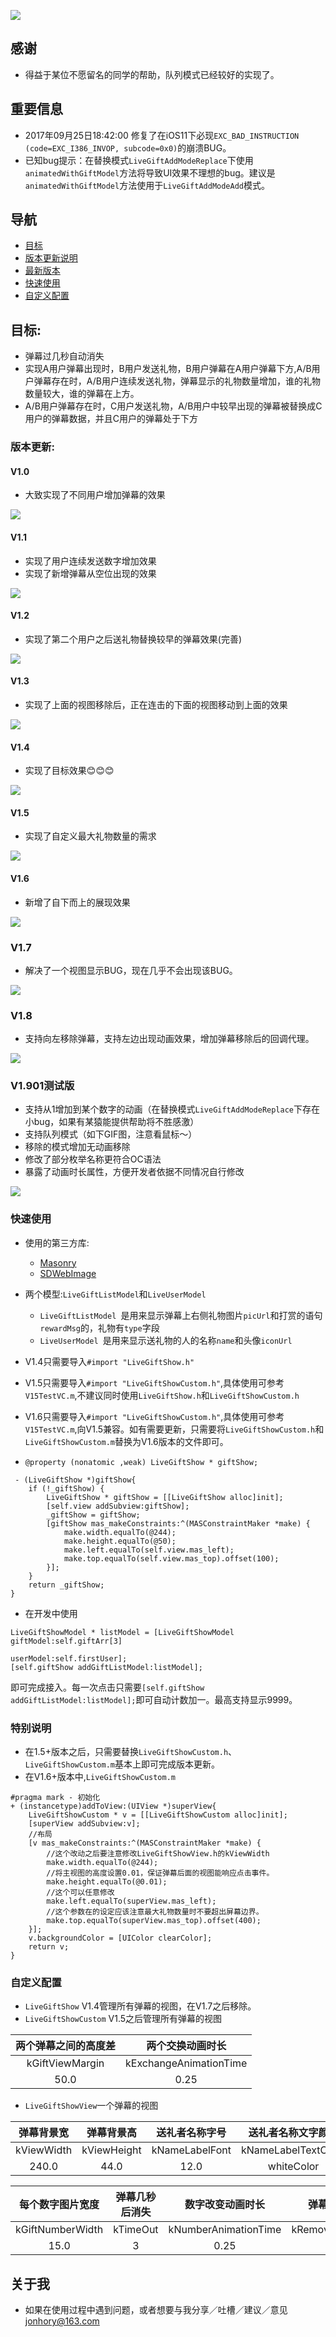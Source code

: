 ![](http://ww1.sinaimg.cn/large/c6a1cfeagy1ffbh46t93nj20ky0dsq3x.jpg)

## 感谢
* 得益于某位不愿留名的同学的帮助，队列模式已经较好的实现了。

## 重要信息
* 2017年09月25日18:42:00 修复了在iOS11下必现`EXC_BAD_INSTRUCTION (code=EXC_I386_INVOP, subcode=0x0)`的崩溃BUG。
* 已知bug提示：在替换模式`LiveGiftAddModeReplace`下使用`animatedWithGiftModel`方法将导致UI效果不理想的bug。建议是`animatedWithGiftModel`方法使用于`LiveGiftAddModeAdd`模式。

## 导航
* [目标](#目标)
* [版本更新说明](#版本更新说明)
* [最新版本](#最新版本)
* [快速使用](#快速使用)
* [自定义配置](#自定义配置)

## <a id="目标"></a>目标:

* 弹幕过几秒自动消失
* 实现A用户弹幕出现时，B用户发送礼物，B用户弹幕在A用户弹幕下方,A/B用户弹幕存在时，A/B用户连续发送礼物，弹幕显示的礼物数量增加，谁的礼物数量较大，谁的弹幕在上方。
* A/B用户弹幕存在时，C用户发送礼物，A/B用户中较早出现的弹幕被替换成C用户的弹幕数据，并且C用户的弹幕处于下方

### <a id="版本更新说明"></a>版本更新:

#### V1.0
* 大致实现了不同用户增加弹幕的效果

![](http://ww4.sinaimg.cn/large/c6a1cfeagw1f9p4246hkgg208g0fdmyy.gif)


#### V1.1
* 实现了用户连续发送数字增加效果
* 实现了新增弹幕从空位出现的效果

![](http://ww4.sinaimg.cn/large/c6a1cfeagw1f9p48oumbkg208g0fd0wo.gif)

#### V1.2
* 实现了第二个用户之后送礼物替换较早的弹幕效果(完善)

![](http://ww3.sinaimg.cn/large/c6a1cfeagw1f9p51eh3ltg208g0fdwif.gif)

#### V1.3
* 实现了上面的视图移除后，正在连击的下面的视图移动到上面的效果

![](http://ww3.sinaimg.cn/large/c6a1cfeagw1f9p6jibv9gg208g0fdq3i.gif)

#### V1.4
* 实现了目标效果😊😊😊

![](http://ww2.sinaimg.cn/large/c6a1cfeagw1f9p7t0w9bng208g0fd0x3.gif)

#### V1.5
* 实现了自定义最大礼物数量的需求

![](http://ww2.sinaimg.cn/large/c6a1cfeagw1favehbqaz9g20b50jrnbh.gif)

#### V1.6
* 新增了自下而上的展现效果

![](http://ww1.sinaimg.cn/large/c6a1cfeagy1ff0axbjpy4g20a30i8whh.gif)

### V1.7
* 解决了一个视图显示BUG，现在几乎不会出现该BUG。

![](http://ww1.sinaimg.cn/large/c6a1cfeagy1fdp2kbbn1sj20af0hy407)

### V1.8
* 支持向左移除弹幕，支持左边出现动画效果，增加弹幕移除后的回调代理。

![](https://ws1.sinaimg.cn/large/c6a1cfeagy1fhzeyujcrsg20a30idad9.gif)

### <a id="最新版本"></a> V1.901测试版
* 支持从1增加到某个数字的动画（在替换模式`LiveGiftAddModeReplace`下存在小bug，如果有某猿能提供帮助将不胜感激）
* 支持队列模式（如下GIF图，注意看鼠标～）
* 移除的模式增加无动画移除
* 修改了部分枚举名称更符合OC语法
* 暴露了动画时长属性，方便开发者依据不同情况自行修改

![](https://ws1.sinaimg.cn/large/c6a1cfeagy1fjq279e03tg20a30iek2l.gif)

### <a id="快速使用"></a>快速使用
* 使用的第三方库:
  * [Masonry](https://github.com/SnapKit/Masonry)
  * [SDWebImage](https://github.com/rs/SDWebImage)

* 两个模型:`LiveGiftListModel`和`LiveUserModel`
  * `LiveGiftListModel `是用来显示弹幕上右侧礼物图片`picUrl`和打赏的语句`rewardMsg`的，礼物有`type`字段
  * `LiveUserModel `是用来显示送礼物的人的名称`name`和头像`iconUrl`
  
* V1.4只需要导入`#import "LiveGiftShow.h"`
* V1.5只需要导入`#import "LiveGiftShowCustom.h"`,具体使用可参考`V15TestVC.m`,不建议同时使用`LiveGiftShow.h`和`LiveGiftShowCustom.h`
* V1.6只需要导入`#import "LiveGiftShowCustom.h"`,具体使用可参考`V15TestVC.m`,向V1.5兼容。如有需要更新，只需要将`LiveGiftShowCustom.h`和`LiveGiftShowCustom.m`替换为V1.6版本的文件即可。

* `@property (nonatomic ,weak) LiveGiftShow * giftShow;`

```
 - (LiveGiftShow *)giftShow{
    if (!_giftShow) {
        LiveGiftShow * giftShow = [[LiveGiftShow alloc]init];
        [self.view addSubview:giftShow];
        _giftShow = giftShow;
        [giftShow mas_makeConstraints:^(MASConstraintMaker *make) {
            make.width.equalTo(@244);
            make.height.equalTo(@50);
            make.left.equalTo(self.view.mas_left);
            make.top.equalTo(self.view.mas_top).offset(100);
        }];
    }
    return _giftShow;
}
```  

* 在开发中使用

```
LiveGiftShowModel * listModel = [LiveGiftShowModel giftModel:self.giftArr[3] 
                                                   userModel:self.firstUser];
[self.giftShow addGiftListModel:listModel];
```
即可完成接入。每一次点击只需要`[self.giftShow addGiftListModel:listModel];`即可自动计数加一。最高支持显示9999。

### 特别说明
* 在1.5+版本之后，只需要替换`LiveGiftShowCustom.h`、`LiveGiftShowCustom.m`基本上即可完成版本更新。
* 在V1.6+版本中,`LiveGiftShowCustom.m`

```
#pragma mark - 初始化
+ (instancetype)addToView:(UIView *)superView{
    LiveGiftShowCustom * v = [[LiveGiftShowCustom alloc]init];
    [superView addSubview:v];
    //布局
    [v mas_makeConstraints:^(MASConstraintMaker *make) {
        //这个改动之后要注意修改LiveGiftShowView.h的kViewWidth
        make.width.equalTo(@244);
        //将主视图的高度设置0.01，保证弹幕后面的视图能响应点击事件。
        make.height.equalTo(@0.01);
        //这个可以任意修改
        make.left.equalTo(superView.mas_left);
        //这个参数在的设定应该注意最大礼物数量时不要超出屏幕边界。
        make.top.equalTo(superView.mas_top).offset(400);
    }];
    v.backgroundColor = [UIColor clearColor];
    return v;
}
```

### <a id="自定义配置"></a>自定义配置
* `LiveGiftShow` V1.4管理所有弹幕的视图，在V1.7之后移除。
* `LiveGiftShowCustom` V1.5之后管理所有弹幕的视图

|两个弹幕之间的高度差|两个交换动画时长|
|:----------------:|:------------:|
|kGiftViewMargin  |kExchangeAnimationTime|
|50.0               |0.25         |

* `LiveGiftShowView`一个弹幕的视图

|弹幕背景宽|弹幕背景高|送礼者名称字号|送礼者名称文字颜色|礼物寄语字号|礼物寄语文字颜色|
|:------:|:------:|:------:|:------:|:------:|:------:|
|kViewWidth|kViewHeight|kNameLabelFont|kNameLabelTextColor|kGiftLabelFont|kGiftLabelTextColor|
|240.0|44.0|12.0|whiteColor|10.0|orangeColor|

|每个数字图片宽度|弹幕几秒后消失|数字改变动画时长|弹幕消失动画时长|
|:------:|:------:|:------:|:------:|
|kGiftNumberWidth|kTimeOut|kNumberAnimationTime|kRemoveAnimationTime|
|15.0|3|0.25|0.5|

## <a id="关于我"></a>关于我
 * 如果在使用过程中遇到问题，或者想要与我分享／吐槽／建议／意见<jonhory@163.com>

